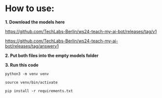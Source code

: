 # How to use:

**1. Download the models here**

https://github.com/TechLabs-Berlin/ws24-teach-my-ai-bot/releases/tag/v1

https://github.com/TechLabs-Berlin/ws24-teach-my-ai-bot/releases/tag/answerv1

**2. Put both files into the empty models folder**

**3. Run this code**

```
python3 -m venv venv

source venv/bin/activate

pip install -r requirements.txt
```
